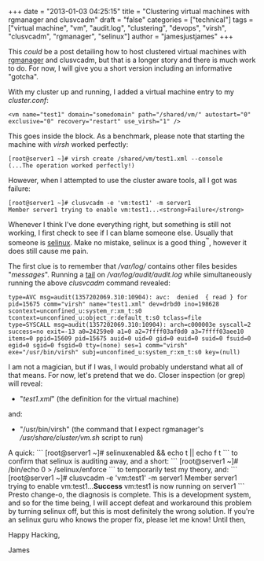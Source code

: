 +++
date = "2013-01-03 04:25:15"
title = "Clustering virtual machines with rgmanager and clusvcadm"
draft = "false"
categories = ["technical"]
tags = ["virtual machine", "vm", "audit.log", "clustering", "devops", "virsh", "clusvcadm", "rgmanager", "selinux"]
author = "jamesjustjames"
+++

This <em>could</em> be a post detailing how to host clustered virtual machines with <a href="https://fedorahosted.org/cluster/wiki/RGManager">rgmanager</a> and clusvcadm, but that is a longer story and there is much work to do. For now, I will give you a short version including an informative "gotcha".

With my cluster up and running, I added a virtual machine entry to my <em>cluster.conf</em>:
```
<vm name="test1" domain="somedomain" path="/shared/vm/" autostart="0" exclusive="0" recovery="restart" use_virsh="1" />
```
This goes inside the <em><rm></em> block. As a benchmark, please note that starting the machine with <em>virsh</em> worked perfectly:
```
[root@server1 ~]# virsh create /shared/vm/test1.xml --console
(...The operation worked perfectly!)
```
However, when I attempted to use the cluster aware tools, all I got was failure:
```
[root@server1 ~]# clusvcadm -e 'vm:test1' -m server1
Member server1 trying to enable vm:test1...<strong>Failure</strong>
```
Whenever I think I've done everything right, but something is still not working, I first check to see if I can blame someone else. Usually that someone is <a href="http://en.wikipedia.org/wiki/Security-Enhanced_Linux">selinux</a>. Make no mistake, selinux is a good thing<sup>™</sup>, however it does still cause me pain.

The first clue is to remember that <em>/var/log/</em> contains other files besides "<em>messages</em>". Running a <a title="continuous display of log files (better tail -f)" href="http://ttboj.wordpress.com/2012/11/18/continuous-display-of-log-files-better-tail-f/">tail</a> on <em>/var/log/audit/audit.log</em> while simultaneously running the above <em>clusvcadm</em> command revealed:
```
type=AVC msg=audit(1357202069.310:10904): avc:  denied  { read } for  pid=15675 comm="virsh" name="test1.xml" dev=drbd0 ino=198628 scontext=unconfined_u:system_r:xm_t:s0 tcontext=unconfined_u:object_r:default_t:s0 tclass=file
type=SYSCALL msg=audit(1357202069.310:10904): arch=c000003e syscall=2 success=no exit=-13 a0=24259e0 a1=0 a2=7ffff03af0d0 a3=7ffff03aee10 items=0 ppid=15609 pid=15675 auid=0 uid=0 gid=0 euid=0 suid=0 fsuid=0 egid=0 sgid=0 fsgid=0 tty=(none) ses=1 comm="virsh" exe="/usr/bin/virsh" subj=unconfined_u:system_r:xm_t:s0 key=(null)
```
I am not a magician, but if I was, I would probably understand what all of that means. For now, let's pretend that we do. Closer inspection (or grep) will reveal:
<ul>
	<li>"<em>test1.xml</em>" (the definition for the virtual machine)</li>
</ul>
and:
<ul>
	<li>"/usr/bin/virsh" (the command that I expect rgmanager's <em>/usr/share/cluster/vm.sh</em> script to run)</li>
</ul>
A quick:
```
[root@server1 ~]# selinuxenabled && echo t || echo f
t
```
to confirm that selinux is auditing away, and a short:
```
[root@server1 ~]# /bin/echo 0 > /selinux/enforce
```
to temporarily test my theory, and:
```
[root@server1 ~]# clusvcadm -e 'vm:test1' -m server1
Member server1 trying to enable vm:test1...<strong>Success</strong>
vm:test1 is now running on server1
```
Presto change-o, the diagnosis is complete. This is a development system, and so for the time being, I will accept defeat and workaround this problem by turning selinux off, but this is most definitely the wrong solution. If you're an selinux guru who knows the proper fix, please let me know! Until then,

Happy Hacking,

James

&nbsp;

